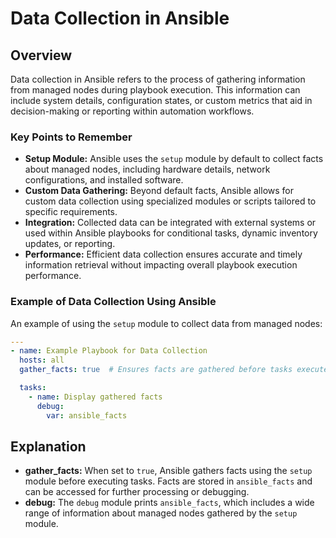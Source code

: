 # Data Collection in Ansible

## Overview
Data collection in Ansible refers to the process of gathering information from managed nodes during playbook execution. This information can include system details, configuration states, or custom metrics that aid in decision-making or reporting within automation workflows.

### Key Points to Remember
- **Setup Module:** Ansible uses the `setup` module by default to collect facts about managed nodes, including hardware details, network configurations, and installed software.
- **Custom Data Gathering:** Beyond default facts, Ansible allows for custom data collection using specialized modules or scripts tailored to specific requirements.
- **Integration:** Collected data can be integrated with external systems or used within Ansible playbooks for conditional tasks, dynamic inventory updates, or reporting.
- **Performance:** Efficient data collection ensures accurate and timely information retrieval without impacting overall playbook execution performance.

### Example of Data Collection Using Ansible
An example of using the `setup` module to collect data from managed nodes:

```yaml
---
- name: Example Playbook for Data Collection
  hosts: all
  gather_facts: true  # Ensures facts are gathered before tasks execute

  tasks:
    - name: Display gathered facts
      debug:
        var: ansible_facts
```
## Explanation
- **gather_facts:** When set to `true`, Ansible gathers facts using the `setup` module before executing tasks. Facts are stored in `ansible_facts` and can be accessed for further processing or debugging.
- **debug:** The `debug` module prints `ansible_facts`, which includes a wide range of information about managed nodes gathered by the `setup` module.